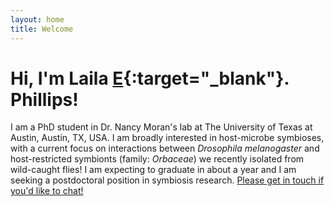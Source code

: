 ```yaml
---
layout: home
title: Welcome
---
```

# Hi, I'm Laila [E](https://www.youtube.com/watch?v=jsl3IBAsEH4){:target="_blank"}. Phillips!


I am a PhD student in Dr. Nancy Moran's lab at The University of Texas at Austin, Austin, TX, USA.
I am broadly interested in host-microbe symbioses, with a current focus on interactions between _Drosophila melanogaster_ and host-restricted symbionts (family: _Orbaceae_) we recently isolated from wild-caught flies! I am expecting to graduate in about a year and I am seeking a postdoctoral position in symbiosis research. [Please get in touch if you'd like to chat!](mailto:lphillips@utexas.edu) 

